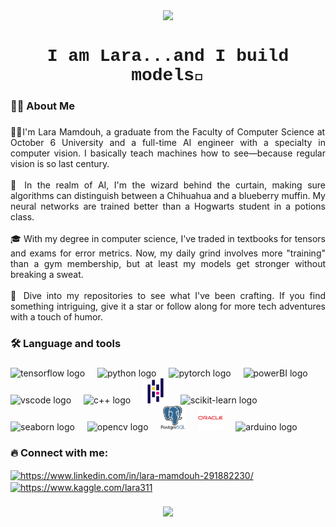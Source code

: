 <div align="center">
  <img height="350" src="https://y.yarn.co/b714012f-9d87-4b23-9a66-beddc8a660e4_text.gif"  />
</div>

###

<div align="center">
<h1 style="font-family:'Courier New'">I am Lara...and I build models👋</h1>
</div>

###

<h3 style="font-size: 100"; align="left">👩‍💻  About Me</h3>

###

<p style="text-align:justify" align="left">👩‍🎓I'm Lara Mamdouh, a graduate from the Faculty of Computer Science at October 6 University and a full-time AI engineer with a specialty in computer vision. I basically teach machines how to see—because regular vision is so last century.<br><br> 👀 In the realm of AI, I'm the wizard behind the curtain, making sure algorithms can distinguish between a Chihuahua and a blueberry muffin. My neural networks are trained better than a Hogwarts student in a potions class. <br><br> 🎓 With my degree in computer science, I've traded in textbooks for tensors and exams for error metrics. Now, my daily grind involves more "training" than a gym membership, but at least my models get stronger without breaking a sweat. <br><br> 🚀 Dive into my repositories to see what I've been crafting. If you find something intriguing, give it a star or follow along for more tech adventures with a touch of humor.</p>

###

<h3 align="left">🛠 Language and tools</h3>

###

<div align="left">
  <img src="https://upload.wikimedia.org/wikipedia/commons/2/2d/Tensorflow_logo.svg" height="40" alt="tensorflow logo" />
  <img width="12" />
  <img src="https://cdn.jsdelivr.net/gh/devicons/devicon/icons/python/python-original.svg" height="40" alt="python logo"  />
  <img width="12" />
  <img src="https://upload.wikimedia.org/wikipedia/commons/1/10/PyTorch_logo_icon.svg" height="40" alt="pytorch logo"  />
  <img width="12" />
  <img src="https://upload.wikimedia.org/wikipedia/commons/c/cf/New_Power_BI_Logo.svg" height="40" alt="powerBI logo"  />
  <img width="12" />
  <img src="https://upload.wikimedia.org/wikipedia/commons/9/9a/Visual_Studio_Code_1.35_icon.svg" height="40" alt="vscode logo"  />
  <img width="12" />
  <img src="https://upload.wikimedia.org/wikipedia/commons/1/18/ISO_C%2B%2B_Logo.svg" height="40" alt="c++ logo"  />
  <img width="12" />
  <img src="https://raw.githubusercontent.com/devicons/devicon/2ae2a900d2f041da66e950e4d48052658d850630/icons/pandas/pandas-original.svg" height="40" alt="pandas logo"  />
  <img width="12" />
  <img src="https://upload.wikimedia.org/wikipedia/commons/0/05/Scikit_learn_logo_small.svg" height="40" alt="scikit-learn logo"  />
  <img width="12" />
  <img src="https://seaborn.pydata.org/_images/logo-mark-lightbg.svg" height="40" alt="seaborn logo"  />
  <img width="12" />
  <img src="https://www.vectorlogo.zone/logos/opencv/opencv-icon.svg" height="40" alt="opencv logo"  />
  <img width="12" />
  <img src="https://raw.githubusercontent.com/devicons/devicon/master/icons/postgresql/postgresql-original-wordmark.svg" height="40" alt="postgresql logo"  />
  <img width="12" />
  <img src="https://raw.githubusercontent.com/devicons/devicon/master/icons/oracle/oracle-original.svg" height="40" alt="oracle logo"  />
  <img width="12" />
  <img src="https://cdn.worldvectorlogo.com/logos/arduino-1.svg" height="40" alt="arduino logo"  />
  <img width="12" />
</div>

###

<div>
<h3 align="left">🔥   Connect with me:</h3>
<p align="left">
<a href="https://www.linkedin.com/in/lara-mamdouh-291882230/" target="blank"><img align="center" src="https://raw.githubusercontent.com/rahuldkjain/github-profile-readme-generator/master/src/images/icons/Social/linked-in-alt.svg" alt="https://www.linkedin.com/in/lara-mamdouh-291882230/" height="30" width="40" /></a>
<a href="https://kaggle.com/lara311" target="blank"><img align="center" src="https://raw.githubusercontent.com/rahuldkjain/github-profile-readme-generator/master/src/images/icons/Social/kaggle.svg" alt="https://www.kaggle.com/lara311" height="30" width="40" /></a>
</p>
</div>

### 
<div align="center">
  <img height="150" src="https://media1.tenor.com/m/JDV9WN1QC3kAAAAC/future-internet.gif" />
</div>

